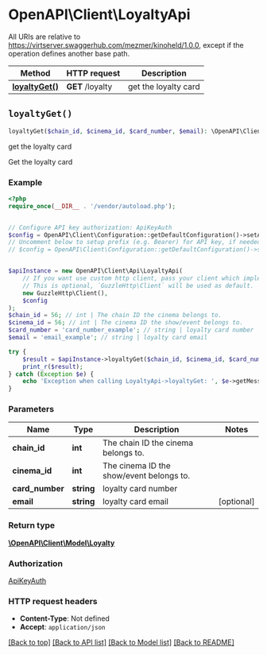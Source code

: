 # OpenAPI\Client\LoyaltyApi

All URIs are relative to https://virtserver.swaggerhub.com/mezmer/kinoheld/1.0.0, except if the operation defines another base path.

| Method | HTTP request | Description |
| ------------- | ------------- | ------------- |
| [**loyaltyGet()**](LoyaltyApi.md#loyaltyGet) | **GET** /loyalty | get the loyalty card |


## `loyaltyGet()`

```php
loyaltyGet($chain_id, $cinema_id, $card_number, $email): \OpenAPI\Client\Model\Loyalty
```

get the loyalty card

Get the loyalty card

### Example

```php
<?php
require_once(__DIR__ . '/vendor/autoload.php');


// Configure API key authorization: ApiKeyAuth
$config = OpenAPI\Client\Configuration::getDefaultConfiguration()->setApiKey('X-API-Key', 'YOUR_API_KEY');
// Uncomment below to setup prefix (e.g. Bearer) for API key, if needed
// $config = OpenAPI\Client\Configuration::getDefaultConfiguration()->setApiKeyPrefix('X-API-Key', 'Bearer');


$apiInstance = new OpenAPI\Client\Api\LoyaltyApi(
    // If you want use custom http client, pass your client which implements `GuzzleHttp\ClientInterface`.
    // This is optional, `GuzzleHttp\Client` will be used as default.
    new GuzzleHttp\Client(),
    $config
);
$chain_id = 56; // int | The chain ID the cinema belongs to.
$cinema_id = 56; // int | The cinema ID the show/event belongs to.
$card_number = 'card_number_example'; // string | loyalty card number
$email = 'email_example'; // string | loyalty card email

try {
    $result = $apiInstance->loyaltyGet($chain_id, $cinema_id, $card_number, $email);
    print_r($result);
} catch (Exception $e) {
    echo 'Exception when calling LoyaltyApi->loyaltyGet: ', $e->getMessage(), PHP_EOL;
}
```

### Parameters

| Name | Type | Description  | Notes |
| ------------- | ------------- | ------------- | ------------- |
| **chain_id** | **int**| The chain ID the cinema belongs to. | |
| **cinema_id** | **int**| The cinema ID the show/event belongs to. | |
| **card_number** | **string**| loyalty card number | |
| **email** | **string**| loyalty card email | [optional] |

### Return type

[**\OpenAPI\Client\Model\Loyalty**](../Model/Loyalty.md)

### Authorization

[ApiKeyAuth](../../README.md#ApiKeyAuth)

### HTTP request headers

- **Content-Type**: Not defined
- **Accept**: `application/json`

[[Back to top]](#) [[Back to API list]](../../README.md#endpoints)
[[Back to Model list]](../../README.md#models)
[[Back to README]](../../README.md)
